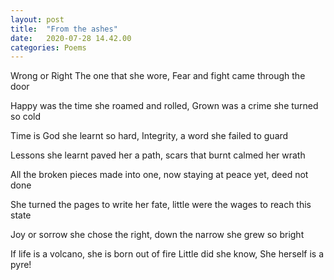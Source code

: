 ```yaml
---
layout: post
title:  "From the ashes"
date:   2020-07-28 14.42.00
categories: Poems
---
```


<p> Wrong or Right  
The one that she wore,  
Fear and fight   
came through the door   </p>


<p>Happy was the time  
she roamed and rolled,  
Grown was a crime  
she turned so cold  </p>


<p>Time is God  
she learnt so hard,  
Integrity, a word  
she failed to guard  </p>


<p>Lessons she learnt  
paved her a path,
scars that burnt
calmed her wrath</p>


<p>All the broken pieces
made into one,
now staying at peace
yet, deed not done</p>


<p>She turned the pages
to write her fate,
little were the wages
to reach this state</p>


<p>Joy or sorrow
she chose the right,
down the narrow
she grew so bright</p>


<p>If life is a volcano,
she is born out of fire
Little did she know,
She herself is a pyre!</p>